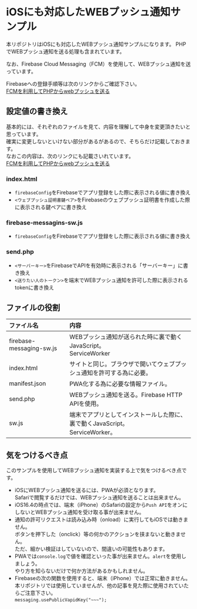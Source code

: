 # iOSにも対応したWEBプッシュ通知サンプル

本リポジトリはiOSにも対応したWEBプッシュ通知サンプルになります。
PHPでWEBプッシュ通知を送る処理も含まれています。

なお、Firebase Cloud Messaging（FCM）を使用して、WEBプッシュ通知を送っています。


Firebaseへの登録手順等は次のリンクからご確認下さい。<br>
[FCMを利用してPHPからwebプッシュを送る](https://next-code.jp/blog/tech/firebase/fcm%e3%82%92%e5%88%a9%e7%94%a8%e3%81%97%e3%81%a6php%e3%81%8b%e3%82%89web%e3%83%97%e3%83%83%e3%82%b7%e3%83%a5%e3%82%92%e9%80%81%e3%82%8b/)


## 設定値の書き換え

基本的には、それぞれのファイルを見て、内容を理解して中身を変更頂きたいと思っています。<br>
確実に変更しないといけない部分があるがあるので、そちらだけ記載しておきます。<br>
なおこの内容は、次のリンクにも記載さいれています。<br>
[FCMを利用してPHPからwebプッシュを送る](https://next-code.jp/blog/tech/firebase/fcm%e3%82%92%e5%88%a9%e7%94%a8%e3%81%97%e3%81%a6php%e3%81%8b%e3%82%89web%e3%83%97%e3%83%83%e3%82%b7%e3%83%a5%e3%82%92%e9%80%81%e3%82%8b/)

### index.html

* `firebaseConfig`をFirebaseでアプリ登録をした際に表示される値に書き換え
* `<ウェブプッシュ証明書鍵ペア>`をFirebaseのウェブプッシュ証明書を作成した際に表示される鍵ペアに書き換え


### firebase-messagins-sw.js

* `firebaseConfig`をFirebaseでアプリ登録をした際に表示される値に書き換え


### send.php

* `<サーバーキー>`をFirebaseでAPIを有効時に表示される「サーバーキー」に書き換え
* `<送りたい人のトークン>`を端末でWEBプッシュ通知を許可した際に表示されるtokenに書き換え


## ファイルの役割

| ファイル名                    | 内容                                               |
|:-------------------------|:-------------------------------------------------|
| firebase-messaging-sw.js | WEBプッシュ通知が送られた時に裏で動くJavaScript。<br>ServiceWorker |
| index.html               | サイトと同じ。ブラウザで開いてウェブプッシュ通知を許可する為に必要。               |
| manifest.json            | PWA化する為に必要な情報ファイル。 |
| send.php | WEBプッシュ通知を送る。Firebase HTTP APIを使用。 |
| sw.js | 端末でアプリとしてインストールした際に、裏で動くJavaScript。<br>ServiceWorker。 |


## 気をつけるべき点

このサンプルを使用してWEBプッシュ通知を実装する上で気をつけるべき点です。

* iOSにWEBプッシュ通知を送るには、PWAが必須となります。<br>Safariで閲覧するだけでは、WEBプッシュ通知を送ることは出来ません。
* iOS16.4の時点では、端末（iPhone）のSafariの設定から`Push API`をオンにしないとWEBプッシュ通知を受け取る事が出来ません。
* 通知の許可リクエストは読み込み時（onload）に実行してもiOSでは動きません。<br>ボタンを押下した（onclick）等の何かのアクションを挟まないと動きません。<br>ただ、細かい検証はしていないので、間違いの可能性もあります。
* PWAでは`console.log`で値を確認といった事が出来ません。`alert`を使用しましょう。<br>やり方を知らないだけで何か方法があるかもしれません。
* Firebaseの次の関数を使用すると、端末（iPhone）では正常に動きません。<br>本リポジトリでは使用していませんが、他の記事を見た際に使用されていたらご注意下さい。<br>`messaging.usePublicVapidKey("~~~");`